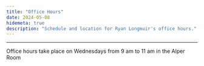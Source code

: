 ```yaml
---
title: "Office Hours"
date: 2024-05-08
hidemeta: true
description: "Schedule and location for Ryan Longmuir's office hours."
---
```


---
Office hours take place on Wednesdays from 9 am to 11 am in the Alper Room

